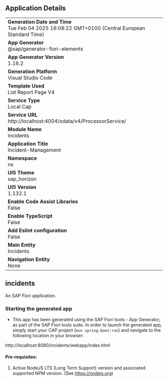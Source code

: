 ## Application Details
|               |
| ------------- |
|**Generation Date and Time**<br>Tue Feb 04 2025 16:08:22 GMT+0100 (Central European Standard Time)|
|**App Generator**<br>@sap/generator-fiori-elements|
|**App Generator Version**<br>1.16.2|
|**Generation Platform**<br>Visual Studio Code|
|**Template Used**<br>List Report Page V4|
|**Service Type**<br>Local Cap|
|**Service URL**<br>http://localhost:4004/odata/v4/ProcessorService/|
|**Module Name**<br>incidents|
|**Application Title**<br>Incident-Management|
|**Namespace**<br>ns|
|**UI5 Theme**<br>sap_horizon|
|**UI5 Version**<br>1.132.1|
|**Enable Code Assist Libraries**<br>False|
|**Enable TypeScript**<br>False|
|**Add Eslint configuration**<br>False|
|**Main Entity**<br>Incidents|
|**Navigation Entity**<br>None|

## incidents

An SAP Fiori application.

### Starting the generated app

-   This app has been generated using the SAP Fiori tools - App Generator, as part of the SAP Fiori tools suite.  In order to launch the generated app, simply start your CAP project (```mvn spring-boot:run```) and navigate to the following location in your browser:

http://localhost:8080/incidents/webapp/index.html

#### Pre-requisites:

1. Active NodeJS LTS (Long Term Support) version and associated supported NPM version.  (See https://nodejs.org)


